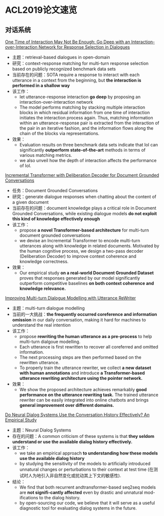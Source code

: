 # ACL2019论文速览

## 对话系统
[One Time of Interaction May Not Be Enough: Go Deep with an Interaction-over-Interaction Network for Response Selection in Dialogues](https://www.aclweb.org/anthology/P19-1001/)
* 主题：retrieval-based dialogues in open-domain
* 研究：context-response matching for multi-turn response selection based on publicly recognized benchmark data sets
* 当前存在的问题：SOTA require a response to interact with each utterance in a context from the beginning, but **the interaction is performed in a shallow way**
* 该工作：
  * let utterance-response interaction **go deep** by proposing an interaction-over-interaction network
  * The model performs matching by stacking multiple interaction blocks in which residual information from one time of interaction initiates the interaction process again. Thus, matching information within an utterance-response pair is extracted from the interaction of the pair in an iterative fashion, and the information flows along the chain of the blocks via representations.
* 效果：
  * Evaluation results on three benchmark data sets indicate that IoI can significantly **outperform state-of-the-art** methods in terms of various matching metrics.
  * we also unveil how the depth of interaction affects the performance of IoI.

[Incremental Transformer with Deliberation Decoder for Document Grounded Conversations](https://www.aclweb.org/anthology/P19-1002/)
* 任务：Document Grounded Conversations
* 研究：generate dialogue responses when chatting about the content of a given document
* 当前存在的问题：document knowledge plays a critical role in Document Grounded Conversations, while existing dialogue models **do not exploit this kind of knowledge effectively enough** 
* 该工作：
  * propose **a novel Transformer-based architecture** for multi-turn document grounded conversations
  * we devise an Incremental Transformer to encode multi-turn utterances along with knowledge in related documents. Motivated by the human cognitive process, we design a two-pass decoder (Deliberation Decoder) to improve context coherence and knowledge correctness.
* 效果：
  *  Our empirical study **on a real-world Document Grounded Dataset** proves that responses generated by our model significantly outperform competitive baselines **on both context coherence and knowledge relevance.**
	
[Improving Multi-turn Dialogue Modelling with Utterance ReWriter](https://www.aclweb.org/anthology/P19-1003/)
* 主题：multi-turn dialogue modelling
* 当前的一大挑战：**the frequently occurred coreference and information omission** in our daily conversation, making it hard for machines to understand the real intention
* 该工作：
  * propose **rewriting the human utterance as a pre-process** to help multi-turn dialgoue modelling.
  * Each utterance is first rewritten to recover all coreferred and omitted information.
  * The next processing steps are then performed based on the rewritten utterance.
  * To properly train the utterance rewriter, we collect **a new dataset with human annotations** and introduce **a Transformer-based utterance rewriting architecture using the pointer network.**
* 效果：
  * We show the proposed architecture achieves remarkably **good performance on the utterance rewriting task.** The trained utterance rewriter can be easily integrated into online chatbots and brings **general improvement over different domains.**

[Do Neural Dialog Systems Use the Conversation History Effectively? An Empirical Study](https://www.aclweb.org/anthology/P19-1004/)

* 主题：Neural Dialog Systems
* 存在的问题：A common criticism of these systems is that **they seldom understand or use the available dialog history effectively.**
* 该工作：
  * we take an empirical approach **to understanding how these models use the available dialog history**
  * by studying the sensitivity of the models to artificially introduced unnatural changes or perturbations to their context at test time (在测试时人为地引入非自然变化或扰动其上下文的敏感性).
* 结论：
  * We find that both recurrent andtransformer-based seq2seq models are **not signifi-cantly affected** even by drastic and unnatural mod-ifications to the dialog history. 
  * by open-sourcing our code, we believe that it will serve as a useful diagnostic tool for evaluating dialog systems in the future.







